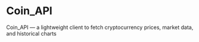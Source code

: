 # Coin_API
Coin_API — a lightweight client to fetch cryptocurrency prices, market data, and historical charts
